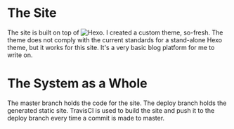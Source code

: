 # The Site
The site is built on top of ![Hexo](https://hexo.io). I created a custom theme, so-fresh. The theme does not comply with the current standards for a stand-alone Hexo theme, but it works for this site. It's a very basic blog platform for me to write on.

# The System as a Whole
The master branch holds the code for the site. The deploy branch holds the generated static site. TravisCI is used to build the site and push it to the deploy branch every time a commit is made to master.
